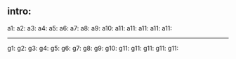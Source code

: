 intro:
---

a1:
a2:
a3:
a4:
a5:
a6:
a7:
a8:
a9:
a10:
a11:
a11:
a11:
a11:
a11:

---
g1:
g2:
g3:
g4:
g5:
g6:
g7:
g8:
g9:
g10:
g11:
g11:
g11:
g11:
g11:
